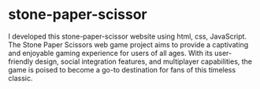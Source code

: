 # stone-paper-scissor
 I developed this stone-paper-scissor website using html, css, JavaScript. The Stone Paper Scissors web game project aims to provide a captivating and enjoyable gaming experience for users of all ages. With its user-friendly design, social integration features, and multiplayer capabilities, the game is poised to become a go-to destination for fans of this timeless classic.
